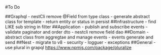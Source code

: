 
#To Do

##Graphql
    - nestCli remove @Field from type class
    - generate abstract class for template
    - return entity or status in persist
##Infrastructure
    - find LIKE sub string in filter
##Application
    - publish and subscribe events
    - validate paginator and order dto
    - nestcli remove field dao
##Domain
    - abstract class from aggregtae and manage events
    - events generate and send
##Nest
    - migrate to v8
    - security
    - logguer
    - exceptions
##General
    - use plural in grapql https://www.npmjs.com/package/pluralize
